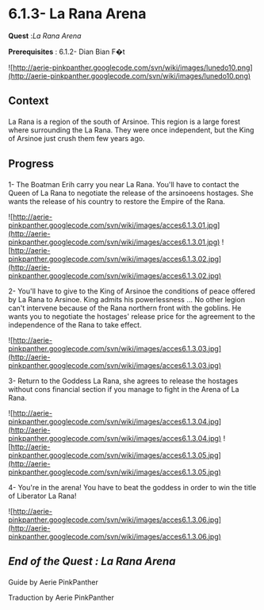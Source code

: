 # 6.1.3- La Rana Arena #


<p><b>Quest</b> :<em>La Rana Arena</em> </p>
<p><b>Prerequisites</b> : 6.1.2- Dian Bian F�t</p>

![http://aerie-pinkpanther.googlecode.com/svn/wiki/images/lunedo10.png](http://aerie-pinkpanther.googlecode.com/svn/wiki/images/lunedo10.png)

## <p><span>Context</span></p> ##

La Rana is a region of the south of Arsinoe. This region is a large forest where surrounding the La Rana. They were once independent, but the King of Arsinoe just crush them few years ago.


## <p>Progress</p> ##

1- The Boatman Erih carry you near La Rana. You'll have to contact the Queen of La Rana to negotiate the release of the arsinoeens hostages. She wants the release of his country to restore the Empire of the Rana.


![http://aerie-pinkpanther.googlecode.com/svn/wiki/images/acces6.1.3.01.jpg](http://aerie-pinkpanther.googlecode.com/svn/wiki/images/acces6.1.3.01.jpg)
![http://aerie-pinkpanther.googlecode.com/svn/wiki/images/acces6.1.3.02.jpg](http://aerie-pinkpanther.googlecode.com/svn/wiki/images/acces6.1.3.02.jpg)


2- You'll have to give to the King of Arsinoe the conditions of peace offered by La Rana to Arsinoe. King admits his powerlessness ... No other legion can't intervene because of the Rana northern front with the goblins. He wants you to negotiate the hostages' release price for the agreement to the independence of the Rana to take effect.


![http://aerie-pinkpanther.googlecode.com/svn/wiki/images/acces6.1.3.03.jpg](http://aerie-pinkpanther.googlecode.com/svn/wiki/images/acces6.1.3.03.jpg)

3- Return to the Goddess La Rana, she agrees to release the hostages without cons financial section if you manage to fight in the Arena of La Rana.


![http://aerie-pinkpanther.googlecode.com/svn/wiki/images/acces6.1.3.04.jpg](http://aerie-pinkpanther.googlecode.com/svn/wiki/images/acces6.1.3.04.jpg)
![http://aerie-pinkpanther.googlecode.com/svn/wiki/images/acces6.1.3.05.jpg](http://aerie-pinkpanther.googlecode.com/svn/wiki/images/acces6.1.3.05.jpg)

4- You're in the arena! You have to beat the goddess in order to win the title of Liberator La Rana!


![http://aerie-pinkpanther.googlecode.com/svn/wiki/images/acces6.1.3.06.jpg](http://aerie-pinkpanther.googlecode.com/svn/wiki/images/acces6.1.3.06.jpg)


## <p><em>End of the Quest : La Rana Arena</em></h2>
Guide by Aerie PinkPanther

Traduction by Aerie PinkPanther
</p>